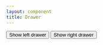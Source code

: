 ```yaml
---
layout: component
title: Drawer
---
```


<button class="btn btn-default" id="show-drawer-left">Show left drawer</button>
<button class="btn btn-default" id="show-drawer-right">Show right drawer</button>
<script>
$(function(){
	var attachDrawer = function(selector){
		var drawer = component('drawer').detached();
		var $closeBtn = $(document.createElement('button')).text('Close drawer');
		$closeBtn.on('click', function(){
			drawer.close();
			event.preventDefault();
		});
		drawer.append($closeBtn);
		$(selector).on('click', function(){
			drawer.open();
			event.preventDefault();
		});
		return drawer;
	}
	var leftDrawer = attachDrawer('#show-drawer-left');
	leftDrawer.left();
	var rightDrawer = attachDrawer('#show-drawer-right');
	rightDrawer.right();
});
</script>

